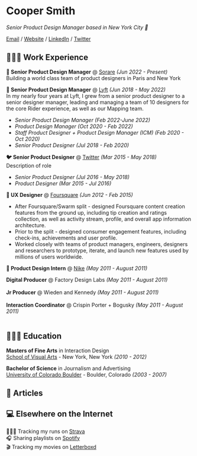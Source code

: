 # Cooper Smith

_Senior Product Design Manager based in New York City 🗽_ <br>

[Email](mailto:coopersmi@gmail.com) / [Website](https://coopsmith.co/) / [LinkedIn](https://www.linkedin.com/in/coopersmith/) / [Twitter](https://twitter.com/coops/) 

## 👨🏻‍💻 Work Experience


**🏀 Senior Product Design Manager** @ [Sorare](https://sorare.com/) _(Jun 2022 - Present)_ <br>
Building a world class team of product designers in Paris and New York
<br>

**🚙 Senior Product Design Manager** @ [Lyft](https://sorare.com/) _(Jun 2018 - May 2022)_ <br>
In my nearly four years at Lyft, I grew from a senior product designer to a senior designer manager, leading and managing a team of 10 designers for the core Rider experience, as well as our Mapping team. 
  - _Senior Product Design Manager (Feb 2022-June 2022)_
  - _Product Design Manager (Oct 2020 - Feb 2022)_ 
  - _Staff Product Designer + Product Design Manager (ICM) (Feb 2020 - Oct 2020)_
  - _Senior Product Designer (Jul 2018 - Feb 2020)_ 

**🐦 Senior Product Designer** @ [Twitter](https://twitter.com/) _(Mar 2015 - May 2018)_ <br>
Description of role
  - _Senior Product Designer (Jul 2016 - May 2018)_
  - _Product Designer (Mar 2015 - Jul 2016)_  
    
**📍 UX Designer** @ [Foursquare](https://foursquare.com/) _(Jun 2012 - Feb 2015)_ <br>
  - After Foursquare/Swarm split - designed Foursquare content creation features from the ground up, including tip creation and ratings collection, as well as activity stream, profile, and overall app information architecture. 
  - Prior to the split - designed consumer engagement features, including check-ins, achievements and user profile. 
  - Worked closely with teams of product managers, engineers, designers and researchers to prototype, iterate, and launch new features used by millions of users worldwide.

**👟 Product Design Intern** @ [Nike](https://nike.com/) _(May 2011 - August 2011)_ <br>

**Digital Producer** @ Factory Design Labs _(May 2011 - August 2011)_ <br>
<br>
**Jr Producer** @ Wieden and Kennedy _(May 2011 - August 2011)_ <br>
<br>
**Interaction Coordinator** @ Crispin Porter + Bogusky _(May 2011 - August 2011)_ <br>
<br>

    
## 👨🏻‍🎓 Education

**Masters of Fine Arts** in Interaction Design<br>
[School of Visual Arts](https://https://interactiondesign.sva.edu/) - New York, New York _(2010 - 2012)_ <br>

**Bachelor of Science** in Journalism and Advertising<br>
[University of Colorado Boulder](https://www.colorado.edu/) - Boulder, Colorado _(2003 - 2007)_


## 📰 Articles

## 💻 Elsewhere on the Internet

🏃🏻‍♂️ Tracking my runs on [Strava](https://www.strava.com/athletes/77514)<br>
🎧 Sharing playlists on [Spotify](https://open.spotify.com/playlist/0Z0AmcHYTioe3dUqFBXv5Q?si=a0d8ed185c524482)<br>
🎬 Tracking my movies on [Letterboxd](https://letterboxd.com/coopersmith/)<br>